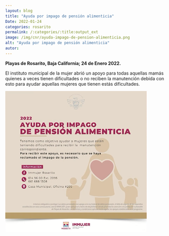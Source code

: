 ```yaml
---
layout: blog
title: "Ayuda por impago de pensión alimenticia"
Date: 2022-01-24
categories: rosarito
permalink: /:categories/:title:output_ext
image: /img/cnr/ayuda-impago-de-pension-alimenticia.png
alt: "Ayuda por impago de pensión alimenticia"
autor:
---
```


**Playas de Rosarito, Baja California; 24 de Enero 2022.** 

El instituto municipal de la mujer abrió un apoyo para todas aquellas mamás quienes a veces tienen dificultades o no reciben la manutención debida con esto para ayudar aquellas mujeres que tienen estás dificultades.

<div id="carouselExampleSlidesOnly" class="carousel slide" data-ride="carousel">
  <div class="carousel-inner">
    <div class="carousel-item active">
       <img class="d-block w-100" src="/img/cnr/ayuda-impago-de-pension-alimenticia.png" loading="lazy"  alt="Ayuda por impago de pensión alimenticia">
    </div>
  </div>
</div>
